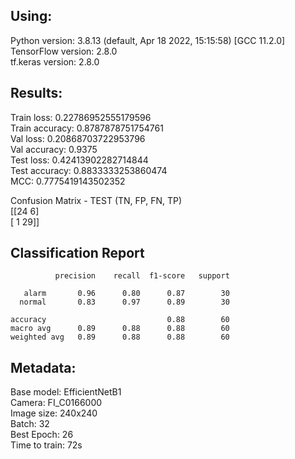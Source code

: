 ## Using:

Python version: 3.8.13 (default, Apr 18 2022, 15:15:58)
[GCC 11.2.0]  
TensorFlow version: 2.8.0  
tf.keras version: 2.8.0  

## Results:

Train loss: 0.22786952555179596  
Train accuracy: 0.8787878751754761  
Val loss: 0.20868703722953796  
Val accuracy: 0.9375  
Test loss: 0.42413902282714844  
Test accuracy: 0.8833333253860474  
MCC: 0.7775419143502352  

Confusion Matrix - TEST (TN, FP, FN, TP)  
[[24  6]  
 [ 1 29]]

## Classification Report

              precision    recall  f1-score   support

       alarm       0.96      0.80      0.87        30
      normal       0.83      0.97      0.89        30

    accuracy                           0.88        60
    macro avg      0.89      0.88      0.88        60
    weighted avg   0.89      0.88      0.88        60



## Metadata:

Base model: EfficientNetB1  
Camera: FI_C0166000  
Image size: 240x240  
Batch: 32  
Best Epoch: 26  
Time to train: 72s  
